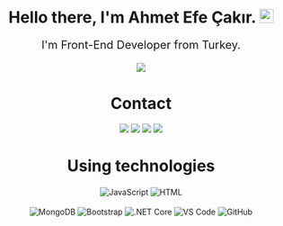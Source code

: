 <h1 align="center">Hello there, I'm Ahmet Efe Çakır. <img src="https://media.giphy.com/media/hvRJCLFzcasrR4ia7z/giphy.gif" width="25px"></h1>
<p align="center" style="text-align: center; font-size: 20px;">
I'm Front-End Developer from Turkey.<br></p>
<div align="center">
	<a href="https://discord.com/users/824747757385285694"><img src="https://lanyard.cnrad.dev/api/824747757385285694"></a>
</div>

<div>
	<h1 align="center">Contact
  </h1>
</div>

<div align="center">
    <a href="mailto:aahmetefecakir@gmail.com" target="_blank"><img src="https://shields.io/badge/gmail-EA4335.svg?&style=for-the-badge&logo=gmail&logoColor=white"></a>
    <a href="https://discord.com/users/824747757385285694" target="_blank"><img src="https://shields.io/badge/Discord-111111.svg?&style=for-the-badge&logo=discord"></a>
    <a href="https://instagram.com/tylerbenjaminjr" target="_blank"><img src="https://img.shields.io/badge/Instagram-E4405F?style=for-the-badge&logo=instagram&logoColor=white"></a>
    <a href="https://github.com/tylerfuckingdurden" target="_blank"><img src="https://shields.io/badge/GitHub-111111.svg?&style=for-the-badge&logo=github"></a>

<div>
<h1 align="center">
  Using technologies
  </h1></div>
<div align="center">
    <img alt="JavaScript" align="center" src="https://img.shields.io/badge/-Javascript-edb200?style=for-the-badge&logo=javascript&logoColor=white"/>
    <img alt="HTML" align="center" src="https://img.shields.io/badge/-HTML-orange?style=for-the-badge&logo=HTML5&logoColor=white"/>
    <br><br>
    <img alt="MongoDB" align="center" src ="https://img.shields.io/badge/MongoDB-%234ea94b.svg?style=for-the-badge&logo=mongodb&logoColor=white"/>
    <img alt="Bootstrap" align="center" src="https://img.shields.io/badge/-Bootstrap-CC6699?style=for-the-badge&logo=bootstrap&logoColor=white"/>
    <img alt=".NET Core" align="center" src="https://img.shields.io/badge/.NET-5C2D91?style=for-the-badge&logo=.net&logoColor=white"/>
    <img alt="VS Code" align="center" src="https://img.shields.io/badge/VS Code-0078d7.svg?style=for-the-badge&logo=visual-studio-code&logoColor=white"/>
    <img alt="GitHub" align="center" src="https://img.shields.io/badge/github-%23121011.svg?style=for-the-badge&logo=github&logoColor=white"/>
<br><br><br>
</div>
<!--
<div align="center">
<img align="left" width="45%" src="https://github-readme-stats.vercel.app/api?username=tylerfuckingdurden&theme=dark&hide_border=true">
<img width="45%" align="right" src="https://github-readme-stats.vercel.app/api/top-langs/?username=tylerfuckingdurden&theme=dark&hide_border=true&layout=compact">
</div>->
